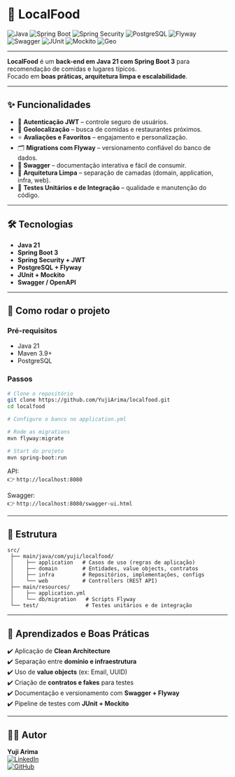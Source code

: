 # 🍲 LocalFood  

<p align="left">
  <img alt="Java" src="https://img.shields.io/badge/Java-21-007396?logo=openjdk&logoColor=white">
  <img alt="Spring Boot" src="https://img.shields.io/badge/Spring%20Boot-3.x-6DB33F?logo=springboot&logoColor=white">
  <img alt="Spring Security" src="https://img.shields.io/badge/Spring%20Security-JWT-6DB33F?logo=springsecurity&logoColor=white">
  <img alt="PostgreSQL" src="https://img.shields.io/badge/PostgreSQL-15-4169E1?logo=postgresql&logoColor=white">
  <img alt="Flyway" src="https://img.shields.io/badge/Flyway-Migrations-CC0200?logo=flyway&logoColor=white">
  <img alt="Swagger" src="https://img.shields.io/badge/Swagger-OpenAPI-85EA2D?logo=swagger&logoColor=black">
  <img alt="JUnit" src="https://img.shields.io/badge/Tests-JUnit%205-25A162?logo=junit5&logoColor=white">
  <img alt="Mockito" src="https://img.shields.io/badge/Mockito-Unit%20%26%20Integration-1C1C1C">
  <img alt="Geo" src="https://img.shields.io/badge/Geolocation-Enabled-0EA5E9">
</p>

---

**LocalFood** é um **back-end em Java 21 com Spring Boot 3** para recomendação de comidas e lugares típicos.  
Focado em **boas práticas, arquitetura limpa e escalabilidade**.  

---

## ✨ Funcionalidades  

- 🔑 **Autenticação JWT** – controle seguro de usuários.  
- 📍 **Geolocalização** – busca de comidas e restaurantes próximos.  
- ⭐ **Avaliações e Favoritos** – engajamento e personalização.  
- 🗂 **Migrations com Flyway** – versionamento confiável do banco de dados.  
- 📖 **Swagger** – documentação interativa e fácil de consumir.  
- 🧹 **Arquitetura Limpa** – separação de camadas (domain, application, infra, web).  
- 🧪 **Testes Unitários e de Integração** – qualidade e manutenção do código.  

---

## 🛠️ Tecnologias  

- **Java 21**  
- **Spring Boot 3**  
- **Spring Security + JWT**  
- **PostgreSQL + Flyway**  
- **JUnit + Mockito**  
- **Swagger / OpenAPI**  

---

## 🚀 Como rodar o projeto  

### Pré-requisitos  
- Java 21  
- Maven 3.9+  
- PostgreSQL  

### Passos  

```bash
# Clone o repositório
git clone https://github.com/YujiArima/localfood.git
cd localfood

# Configure o banco no application.yml

# Rode as migrations
mvn flyway:migrate

# Start do projeto
mvn spring-boot:run
```

API:  
👉 `http://localhost:8080`  

Swagger:  
👉 `http://localhost:8080/swagger-ui.html`  

---

## 📂 Estrutura  

```
src/
 ├── main/java/com/yuji/localfood/
 │    ├── application   # Casos de uso (regras de aplicação)
 │    ├── domain        # Entidades, value objects, contratos
 │    ├── infra         # Repositórios, implementações, configs
 │    └── web           # Controllers (REST API)
 ├── main/resources/
 │    ├── application.yml
 │    └── db/migration   # Scripts Flyway
 └── test/               # Testes unitários e de integração
```

---

## 📌 Aprendizados e Boas Práticas  

✔️ Aplicação de **Clean Architecture**  
✔️ Separação entre **domínio e infraestrutura**  
✔️ Uso de **value objects** (ex: Email, UUID)  
✔️ Criação de **contratos e fakes** para testes  
✔️ Documentação e versionamento com **Swagger + Flyway**  
✔️ Pipeline de testes com **JUnit + Mockito**  

---

## 🧑‍💻 Autor  

**Yuji Arima**  
[![LinkedIn](https://img.shields.io/badge/LinkedIn-0077B5?logo=linkedin&logoColor=white)](https://www.linkedin.com/in/yujiarima)  
[![GitHub](https://img.shields.io/badge/GitHub-000?logo=github&logoColor=white)](https://github.com/YujiArima)  
